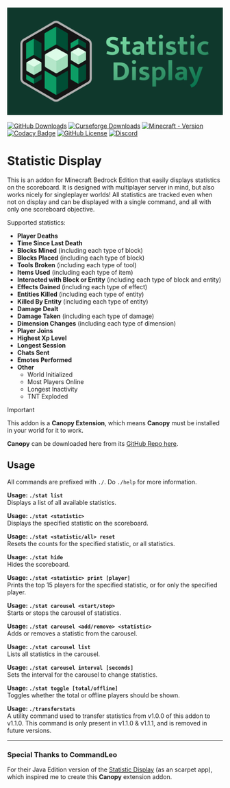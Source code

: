 ![Statistic Display Logo](./stat_logo_banner.png)

[![GitHub Downloads](https://img.shields.io/github/downloads/ForestOfLight/Statistic-Display/total?label=Github%20downloads&logo=github)](https://github.com/ForestOfLight/Statistic-Display/releases/latest)
[![Curseforge Downloads](https://cf.way2muchnoise.eu/full_1127625_downloads.svg)](https://www.curseforge.com/minecraft-bedrock/scripts/statistic-display)
[![Minecraft - Version](https://img.shields.io/badge/Minecraft-v1.21.60_(Bedrock)-brightgreen)](https://feedback.minecraft.net/hc/en-us/sections/360001186971-Release-Changelogs)
[![Codacy Badge](https://app.codacy.com/project/badge/Grade/c7b2ef373dee40b8a5d2903d3001231f)](https://app.codacy.com/gh/ForestOfLight/Statistic-Display/dashboard?utm_source=gh&utm_medium=referral&utm_content=&utm_campaign=Badge_grade)
[![GitHub License](https://img.shields.io/github/license/forestoflight/statistic-display)](LICENSE)
[![Discord](https://badgen.net/discord/members/9KGche8fxm?icon=discord&label=Discord&list=what)](https://discord.gg/9KGche8fxm)

# Statistic Display

This is an addon for Minecraft Bedrock Edition that easily displays statistics on the scoreboard. It is designed with multiplayer server in mind, but also works nicely for singleplayer worlds! All statistics are tracked even when not on display and can be displayed with a single command, and all with only one scoreboard objective.

Supported statistics:

- **Player Deaths**
- **Time Since Last Death**
- **Blocks Mined** (including each type of block)
- **Blocks Placed** (including each type of block)
- **Tools Broken** (including each type of tool)
- **Items Used** (including each type of item)
- **Interacted with Block or Entity** (including each type of block and entity)
- **Effects Gained** (including each type of effect)
- **Entities Killed** (including each type of entity)
- **Killed By Entity** (including each type of entity)
- **Damage Dealt**
- **Damage Taken** (including each type of damage)
- **Dimension Changes** (including each type of dimension)
- **Player Joins**
- **Highest Xp Level**
- **Longest Session**
- **Chats Sent**
- **Emotes Performed**
- **Other**
  - World Initialized
  - Most Players Online
  - Longest Inactivity
  - TNT Exploded

> [!IMPORTANT]
> This addon is a **Canopy Extension**, which means **Canopy** must be installed in your world for it to work.

**Canopy** can be downloaded here from its [GitHub Repo here](https://github.com/ForestOfLight/Canopy).

## Usage

All commands are prefixed with `./`. Do `./help` for more information.

**Usage: `./stat list`**  
Displays a list of all available statistics.

**Usage: `./stat <statistic>`**  
Displays the specified statistic on the scoreboard.

**Usage: `./stat <statistic/all> reset`**  
Resets the counts for the specified statistic, or all statistics.

**Usage: `./stat hide`**  
Hides the scoreboard.

**Usage: `./stat <statistic> print [player]`**  
Prints the top 15 players for the specified statistic, or for only the specified player.

**Usage: `./stat carousel <start/stop>`**  
Starts or stops the carousel of statistics.

**Usage: `./stat carousel <add/remove> <statistic>`**  
Adds or removes a statistic from the carousel.

**Usage: `./stat carousel list`**  
Lists all statistics in the carousel.

**Usage: `./stat carousel interval [seconds]`**  
Sets the interval for the carousel to change statistics.

**Usage: `./stat toggle [total/offline]`**  
Toggles whether the total or offline players should be shown.

**Usage: `./transferstats`**  
A utility command used to transfer statistics from v1.0.0 of this addon to v1.1.0. This command is only present in v1.1.0 & v1.1.1, and is removed in future versions.

---

### Special Thanks to CommandLeo

For their Java Edition version of the [Statistic Display](https://github.com/CommandLeo/scarpet/wiki/Statistic-Display) (as an scarpet app), which inspired me to create this **Canopy** extension addon.
